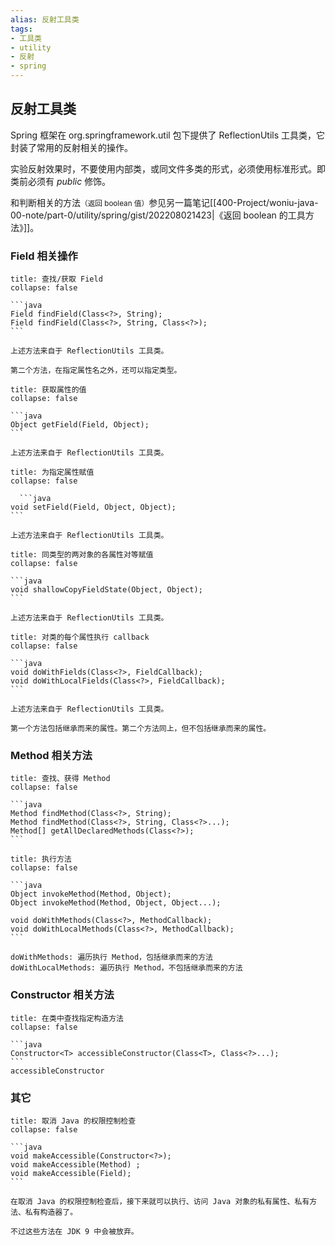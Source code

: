 ```yaml
---
alias: 反射工具类
tags: 
- 工具类
- utility
- 反射
- spring
---
```


## 反射工具类

Spring 框架在 org.springframework.util 包下提供了 ReflectionUtils 工具类，它封装了常用的反射相关的操作。

实验反射效果时，不要使用内部类，或同文件多类的形式，必须使用标准形式。即类前必须有 _public_ 修饰。

和判断相关的方法<small>（返回 boolean 值）</small>参见另一篇笔记[[400-Project/woniu-java-00-note/part-0/utility/spring/gist/202208021423|《返回 boolean 的工具方法》]]。

### Field 相关操作 

````ad-cite
title: 查找/获取 Field
collapse: false

```java
Field findField(Class<?>, String);
Field findField(Class<?>, String, Class<?>);
```

上述方法来自于 ReflectionUtils 工具类。

第二个方法，在指定属性名之外，还可以指定类型。
````

````ad-cite
title: 获取属性的值
collapse: false

```java
Object getField(Field, Object);
```

上述方法来自于 ReflectionUtils 工具类。
````

````ad-cite
title: 为指定属性赋值
collapse: false

  ```java
void setField(Field, Object, Object);
```

上述方法来自于 ReflectionUtils 工具类。
````

````ad-cite
title: 同类型的两对象的各属性对等赋值
collapse: false

```java
void shallowCopyFieldState(Object, Object);
```

上述方法来自于 ReflectionUtils 工具类。

````

````ad-cite
title: 对类的每个属性执行 callback 
collapse: false

```java
void doWithFields(Class<?>, FieldCallback);
void doWithLocalFields(Class<?>, FieldCallback);
```

上述方法来自于 ReflectionUtils 工具类。

第一个方法包括继承而来的属性。第二个方法同上，但不包括继承而来的属性。
````


### Method 相关方法 

````ad-cite
title: 查找、获得 Method
collapse: false

```java
Method findMethod(Class<?>, String);
Method findMethod(Class<?>, String, Class<?>...);
Method[] getAllDeclaredMethods(Class<?>);
```

````

````ad-cite
title: 执行方法
collapse: false

```java
Object invokeMethod(Method, Object);
Object invokeMethod(Method, Object, Object...);

void doWithMethods(Class<?>, MethodCallback);
void doWithLocalMethods(Class<?>, MethodCallback);
```

doWithMethods: 遍历执行 Method，包括继承而来的方法
doWithLocalMethods: 遍历执行 Method，不包括继承而来的方法
````

### Constructor 相关方法

````ad-cite
title: 在类中查找指定构造方法
collapse: false

```java
Constructor<T> accessibleConstructor(Class<T>, Class<?>...);
```
accessibleConstructor
````

### 其它

````ad-cite
title: 取消 Java 的权限控制检查
collapse: false

```java
void makeAccessible(Constructor<?>);
void makeAccessible(Method) ;
void makeAccessible(Field);
```

在取消 Java 的权限控制检查后，接下来就可以执行、访问 Java 对象的私有属性、私有方法、私有构造器了。

不过这些方法在 JDK 9 中会被放弃。
````






